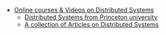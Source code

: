 * [Online courses & Videos on Distributed Systems](https://www.quora.com/Which-is-a-good-online-course-for-studying-distributed-systems-Video-lectures-preferred)
  - [Distributed Systems from Princeton university](https://www.usenix.org/legacy/publications/library/proceedings/worlds04/tech/full_papers/muir/muir_html/index.html)
  - [A collection of Articles on Distributed Systems](https://courses.cs.washington.edu/courses/cse452/16wi/calendar/lecturelist.html)